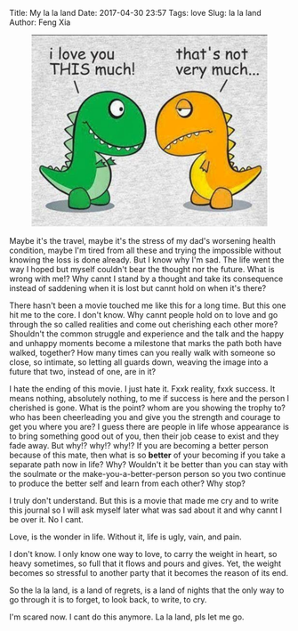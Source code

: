 Title: My la la land
Date: 2017-04-30 23:57
Tags: love
Slug: la la land
Author: Feng Xia


<figure class="col l4 m4 s12">
  <img src="/images/funny/love.png"/>
</figure>


Maybe it's the travel, maybe it's the stress of my dad's worsening
health condition, maybe I'm tired from all these and trying the
impossible without knowing the loss is done already. But I know why
I'm sad. The life went the way I hoped but myself couldn't bear the
thought nor the future. What is wrong with me!? Why cannt I stand by a
thought and take its consequence instead of saddening when it is lost
but cannt hold on when it's there?

There hasn't been a movie touched me like this for a long time. But
this one hit me to the core. I don't know. Why cannt people hold on to
love and go through the so called realities and come out cherishing
each other more? Shouldn't the common struggle and experience and the
talk and the happy and unhappy moments become a milestone that marks
the path both have walked, together? How many times can you really
walk with someone so close, so intimate, so letting all guards down,
weaving the image into a future that two, instead of one, are in it? 


I hate the ending of this movie. I just hate it. Fxxk reality, fxxk
success. It means nothing, absolutely nothing, to me if success is
here and the person I cherished is gone. What is the point? whom are
you showing the trophy to? who has been cheerleading you and give you
the strength and courage to get you where you are? I guess there are
people in life whose appearance is to bring something good out of you,
then their job cease to exist and they fade away. But why!? why!?
why!? If you are becoming a better person because of this mate, then
what is so **better** of your becoming if you take a separate path now
in life? Why? Wouldn't it be better than you can stay with the
soulmate or the make-you-a-better-person person so you two continue to
produce the better self and learn from each other? Why stop?

I truly don't understand. But this is a movie that made me cry and to
write this journal so I will ask myself later what was sad about it
and why cannt I be over it. No I cant.

Love, is the wonder in life. Without it, life is ugly, vain, and pain.

I don't know. I only know one way to love, to carry the weight in
heart, so heavy sometimes, so full that it flows and pours and
gives. Yet, the weight becomes so stressful to another party that it
becomes the reason of its end.

So the la la land, is a land of regrets, is a land of nights that the
only way to go through it is to forget, to look back, to write, to
cry.

I'm scared now. I cant do this anymore. La la land, pls let me go.
